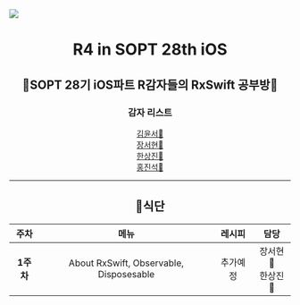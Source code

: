 <img src="https://user-images.githubusercontent.com/61549796/115134472-568cee00-a04b-11eb-82a7-a62786c2850d.jpeg">

<h1 align="center">R4 in SOPT 28th iOS</h1>

<h2 align="center">🥔SOPT 28기 iOS파트 R감자들의 RxSwift 공부방🥔</h2>

<h3 align="center">감자 리스트</h3>

<p align="center">
    <a href="https://github.com/ezidayzi">김윤서🍟</a><br>
    <a href="https://github.com/seohyun-106">장서현🍟</a><br>
    <a href="https://github.com/Hansangjin98">한상진🍟</a><br>
    <a href="https://github.com/jins0704">홍진석🍟</a>
</p>

<hr>

<h2 align="center">🍴식단</h2>

<div align="center">

|주차|메뉴|레시피|담당 
|:--------:|:--------:|:--------:|:--------:|
|**1주차**|About RxSwift, Observable, Disposesable|추가예정|장서현🍟<br>한상진🍟

</div>
